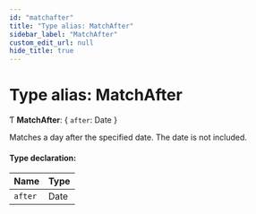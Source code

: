 ```yaml
---
id: "matchafter"
title: "Type alias: MatchAfter"
sidebar_label: "MatchAfter"
custom_edit_url: null
hide_title: true
---
```


# Type alias: MatchAfter

Ƭ **MatchAfter**: { `after`: Date  }

Matches a day after the specified date. The date is not included.

#### Type declaration:

Name | Type |
------ | ------ |
`after` | Date |
